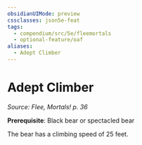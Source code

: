 ```yaml
---
obsidianUIMode: preview
cssclasses: json5e-feat
tags:
  - compendium/src/5e/fleemortals
  - optional-feature/oaf
aliases:
  - Adept Climber
---
```

# Adept Climber
*Source: Flee, Mortals! p. 36*  

**Prerequisite**: Black bear or spectacled bear

The bear has a climbing speed of 25 feet.